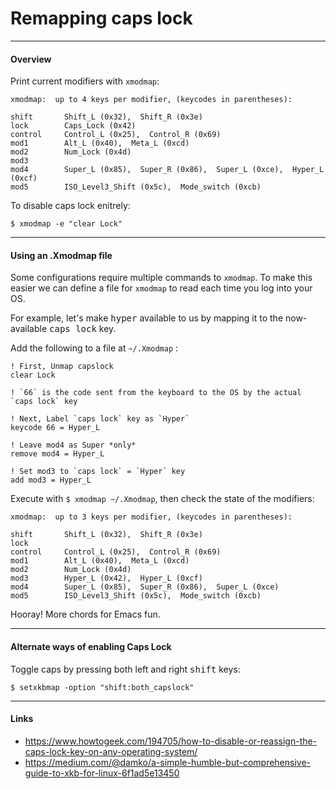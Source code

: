 # Remapping caps lock

---

#### Overview

Print current modifiers with `xmodmap`:

    xmodmap:  up to 4 keys per modifier, (keycodes in parentheses):

    shift       Shift_L (0x32),  Shift_R (0x3e)
    lock        Caps_Lock (0x42)
    control     Control_L (0x25),  Control_R (0x69)
    mod1        Alt_L (0x40),  Meta_L (0xcd)
    mod2        Num_Lock (0x4d)
    mod3      
    mod4        Super_L (0x85),  Super_R (0x86),  Super_L (0xce),  Hyper_L (0xcf)
    mod5        ISO_Level3_Shift (0x5c),  Mode_switch (0xcb)


To disable caps lock enitrely:

    $ xmodmap -e "clear Lock"


---


#### Using an .Xmodmap file

Some configurations require multiple commands to `xmodmap`. To make this easier we can define a file for `xmodmap` to read each time you log into your OS.

For example, let's make <kbd>hyper</kbd> available to us by mapping it to the now-available <kbd>caps lock</kbd> key.

Add the following to a file at `~/.Xmodmap` :

    ! First, Unmap capslock
    clear Lock
    
    ! `66` is the code sent from the keyboard to the OS by the actual `caps lock` key
    
    ! Next, Label `caps lock` key as `Hyper`
    keycode 66 = Hyper_L
    
    ! Leave mod4 as Super *only*
    remove mod4 = Hyper_L
    
    ! Set mod3 to `caps lock` = `Hyper` key
    add mod3 = Hyper_L
    
Execute with `$ xmodmap ~/.Xmodmap`, then check the state of the modifiers:

    xmodmap:  up to 3 keys per modifier, (keycodes in parentheses):
    
    shift       Shift_L (0x32),  Shift_R (0x3e)
    lock      
    control     Control_L (0x25),  Control_R (0x69)
    mod1        Alt_L (0x40),  Meta_L (0xcd)
    mod2        Num_Lock (0x4d)
    mod3        Hyper_L (0x42),  Hyper_L (0xcf)
    mod4        Super_L (0x85),  Super_R (0x86),  Super_L (0xce)
    mod5        ISO_Level3_Shift (0x5c),  Mode_switch (0xcb)
    

Hooray! More chords for Emacs fun.


---

#### Alternate ways of enabling Caps Lock

Toggle caps by pressing both left and right <kbd>shift</kbd> keys:

    $ setxkbmap -option "shift:both_capslock"


---

#### Links

- https://www.howtogeek.com/194705/how-to-disable-or-reassign-the-caps-lock-key-on-any-operating-system/
- https://medium.com/@damko/a-simple-humble-but-comprehensive-guide-to-xkb-for-linux-6f1ad5e13450

<br>


